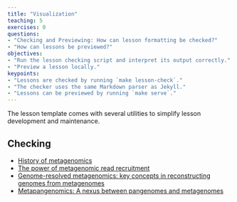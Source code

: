 ```yaml
---
title: "Visualization"
teaching: 5
exercises: 0
questions:
- "Checking and Previewing: How can lesson formatting be checked?"
- "How can lessons be previewed?"
objectives:
- "Run the lesson checking script and interpret its output correctly."
- "Preview a lesson locally."
keypoints:
- "Lessons are checked by running `make lesson-check`."
- "The checker uses the same Markdown parser as Jekyll."
- "Lessons can be previewed by running `make serve`."
---
```


The lesson template comes with several utilities to simplify lesson development and maintenance.

## Checking
- [History of metagenomics](http://merenlab.org/2020/07/27/history-of-metagenomics/)  
- [The power of metagenomic read recruitment](https://youtu.be/MqD4aN1p1qA)  
- [Genome-resolved metagenomics: key concepts in reconstructing genomes from metagenomes](https://youtu.be/RjNdHGK4ruo)  
- [Metapangenomics: A nexus between pangenomes and metagenomes](https://youtu.be/C3fHlccFxJw)  
